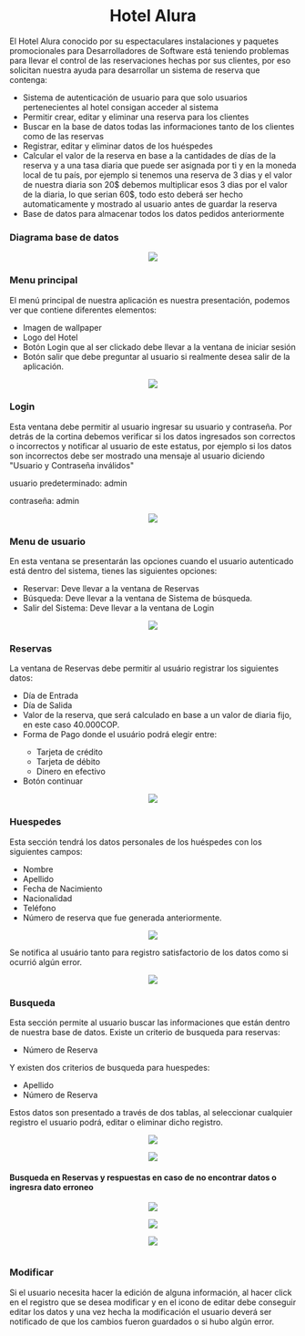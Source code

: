 <h1 align="center">Hotel Alura</h1>
El Hotel Alura conocido por su espectaculares instalaciones y paquetes promocionales para Desarrolladores de 
Software está teniendo problemas para llevar el control de las reservaciones hechas por sus clientes, por eso solicitan nuestra ayuda para desarrollar un sistema de reserva que contenga:
<ul>
  <li>Sistema de autenticación de usuario para que solo usuarios pertenecientes al hotel consigan acceder al sistema</li>
  <li>Permitir crear, editar y eliminar una reserva para los clientes</li>
  <li>Buscar en la base de datos todas las informaciones tanto de los clientes como de las reservas</li>
  <li>Registrar, editar y eliminar datos de los huéspedes</li>
  <li>Calcular el valor de la reserva en base a la cantidades de días de la reserva y a una tasa diaria que puede ser asignada por ti y en la moneda local de tu país, por ejemplo si tenemos una reserva de 3 dias y el valor de nuestra diaria son 20$ debemos multiplicar esos 3 dias por el valor de la diaria, lo que serian 60$, todo esto deberá ser hecho automaticamente y mostrado al usuario antes de guardar la reserva</li>
  <li>Base de datos para almacenar todos los datos pedidos anteriormente</li>
</ul>
<h3>Diagrama base de datos</h3>
<p align="center">
  <img src = "https://github.com/brayan-chiquito/Proyecto-hotel-alura/assets/54116336/b70ddc26-63fa-495b-b95f-3d19d184db89">
<p>
<h3>Menu principal</h3>
El menú principal de nuestra aplicación es nuestra presentación, podemos ver que contiene diferentes elementos:
<ul>
  <li>Imagen de wallpaper</li>
  <li>Logo del Hotel</li>
  <li>Botón Login que al ser clickado debe llevar a la ventana de iniciar sesión</li>
  <li>Botón salir que debe preguntar al usuario si realmente desea salir de la aplicación.</li>
</ul>
<p align="center">
  <img src = "https://github.com/brayan-chiquito/Proyecto-hotel-alura/assets/54116336/fa11d254-7a9b-4f99-ad4b-b5ec0b8ec7fd">
<p>
<h3>Login</h3>
<p>Esta ventana debe permitir al usuario ingresar su usuario y contraseña.
Por detrás de la cortina debemos verificar si los datos ingresados son correctos o incorrectos y notificar al usuario de este estatus, por ejemplo si los datos son incorrectos debe ser mostrado una mensaje al usuario diciendo "Usuario y Contraseña inválidos"</p>
<p>usuario predeterminado: admin</p>
<p>contraseña: admin</p>
<p align="center">
  <img src = "https://github.com/brayan-chiquito/Proyecto-hotel-alura/assets/54116336/902c5b11-03aa-46c6-880f-8015203ebbb3">
<p>
<h3>Menu de usuario</h3>
En esta ventana se presentarán las opciones cuando el usuario autenticado está dentro del sistema, tienes las siguientes opciones:
<ul>
  <li>Reservar: Deve llevar a la ventana de Reservas</li>
  <li>Búsqueda: Deve llevar a la ventana de Sistema de búsqueda.</li>
  <li>Salir del Sistema: Deve llevar a la ventana de Login</li>
</ul>
<p align="center">
  <img src = "https://github.com/brayan-chiquito/Proyecto-hotel-alura/assets/54116336/3951cc98-f5f4-48f8-8886-0c703e7d704a">
<p>
<h3>Reservas</h3>
La ventana de Reservas debe permitir al usuário registrar los siguientes datos:
<ul>
  <li>Día de Entrada</li>
  <li>Día de Salida</li>
  <li>Valor de la reserva, que será calculado en base a un valor de diaria fijo, en este caso 40.000COP.</li>
  <li>Forma de Pago donde el usuário podrá elegir entre:</li>
    <ul>
      <li>Tarjeta de crédito</li>
      <li>Tarjeta de débito</li>
      <li>Dinero en efectivo</li>
    </ul>
  <li>Botón continuar</li>
</ul>
<p align="center">
  <img src = "https://github.com/brayan-chiquito/Proyecto-hotel-alura/assets/54116336/f7c888f8-fc1e-4bf9-ac62-1870c182c560">
<p>
<h3>Huespedes</h3>
Esta sección tendrá los datos personales de los huéspedes con los siguientes campos:
<ul>
  <li>Nombre</li>
  <li>Apellido</li>
  <li>Fecha de Nacimiento</li>
  <li>Nacionalidad</li>
  <li>Teléfono</li>
  <li>Número de reserva que fue generada anteriormente.</li>
</ul>
<p align="center">
  <img src = "https://github.com/brayan-chiquito/Proyecto-hotel-alura/assets/54116336/a95efe84-5f6c-4be1-9092-b56e47730110">
<p>
Se notifica al usuário tanto para registro satisfactorio de los datos como si ocurrió algún error.
<p align="center">
  <img src = "https://github.com/brayan-chiquito/Proyecto-hotel-alura/assets/54116336/d2a09c3e-4674-4ad6-8eb2-4a2ac906bbe0">
<p>
<h3>Busqueda</h3>
Esta sección permite al usuario buscar las informaciones que están dentro de nuestra base de datos.
Existe un criterio de busqueda para reservas:
<ul>
  <li>Número de Reserva</li>
</ul>
Y existen dos criterios de busqueda para huespedes:
<ul>
  <li>Apellido</li>
  <li>Número de Reserva</li>
</ul>
Estos datos son presentado a través de dos tablas, al seleccionar cualquier registro el usuario podrá, editar o eliminar dicho registro.
<p align="center">
  <img src = "https://github.com/brayan-chiquito/Proyecto-hotel-alura/assets/54116336/038e6fd0-80db-4217-b149-f47e340917a3">
<p>
<p align="center">
  <img src = "https://github.com/brayan-chiquito/Proyecto-hotel-alura/assets/54116336/128172ea-d9c9-44fd-a321-c0512da89cba">
<p>
<h4>Busqueda en Reservas y respuestas en caso de no encontrar datos o ingresra dato erroneo</h4>
<p align="center">
  <img src = "https://github.com/brayan-chiquito/Proyecto-hotel-alura/assets/54116336/c0e52be0-717f-4856-936f-d2cab745d614">
<p>
  <p align="center">
  <img src = "https://github.com/brayan-chiquito/Proyecto-hotel-alura/assets/54116336/d0dfa5d8-2f99-4d41-9120-f75995134c38">
<p>
<p>
  <p align="center">
  <img src = "https://github.com/brayan-chiquito/Proyecto-hotel-alura/assets/54116336/d0c1ac10-bc36-4e23-8969-ca3fa7a32f0c)">
<p>
  <p>
  <p align="center">
  <img src = "">
<p>
<h3>Modificar</h3>
<p>Si el usuario necesita hacer la edición de alguna información, al hacer click en el registro que se desea modificar y en el icono de editar debe conseguir editar los datos y una vez hecha la modificación el usuario deverá ser notificado de que los cambios fueron guardados o si hubo algún error.</p>
